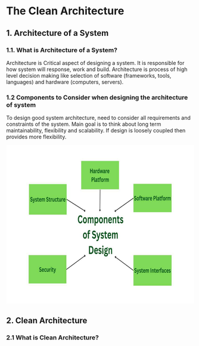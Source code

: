 # The Clean Architecture

## 1. Architecture of a System 

### 1.1. What is Architecture of a System?
Architecture is Critical aspect of designing a system. It is responsible for how system will response, work and build. Architecture is process of high level decision making like selection of software (frameworks, tools, languages) and hardware (computers, servers).

### 1.2 Components to Consider when designing the architecture of system
To design good system architecture, need to consider all requirements and constraints of the system. Main goal is to think about long term maintainability, flexibility and scalability. If design is loosely coupled then provides more flexibility.

![components](images/designarch.jpg)


## 2. Clean Architecture

### 2.1 What is Clean Architecture?